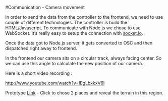 #Communication - Camera movement


In order to send the data from the controller to the frontend, we need to use couple of different technologies. The controller is build the HTML/Javascript. To communicate with Node.js we chose to use WebSocket. It’s really easy to setup the connection with [socket.io](http://socket.io/).

Once the data got to Node.js server, it gets converted to OSC and then dispatched right away to frontend. 

In the frontend our camera sits on a circular track, always facing center. So we can use this angle to calculate the new position of our camera.

Here is a short video recording :

http://www.youtube.com/watch?v=IEgLbxkxV6I


Prototype [Link](http://www.bongiovi.tw/kuafu/prototypes/03/) - Click to chose 2 places and reveal the terrain in this region.

